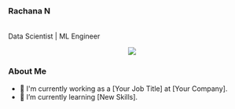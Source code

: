 <p align="center">
  <h3>Rachana N</h3>
  <br>
  Data Scientist | ML Engineer
</p>

<p align="center">
  <a href="https://www.linkedin.com/in/rachana-n-987520270/">
    <img src="C:\Users\racha\Downloads\me.jpg" />
  </a>
</p>

### About Me

- 🔭 I'm currently working as a [Your Job Title] at [Your Company].
- 🌱 I’m currently learning [New Skills].

